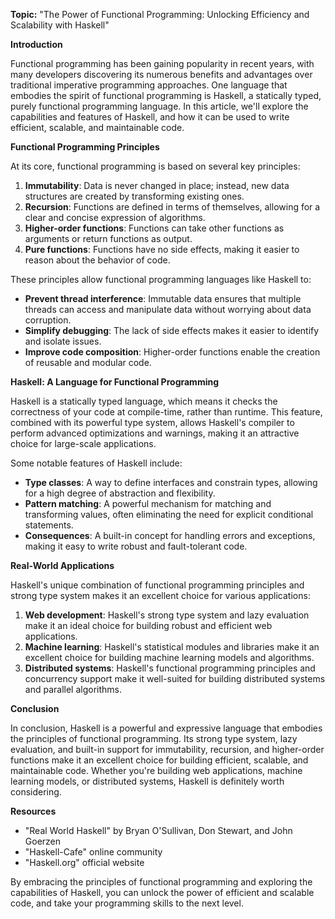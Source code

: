 **Topic:** "The Power of Functional Programming: Unlocking Efficiency and Scalability with Haskell"

**Introduction**

Functional programming has been gaining popularity in recent years, with many developers discovering its numerous benefits and advantages over traditional imperative programming approaches. One language that embodies the spirit of functional programming is Haskell, a statically typed, purely functional programming language. In this article, we'll explore the capabilities and features of Haskell, and how it can be used to write efficient, scalable, and maintainable code.

**Functional Programming Principles**

At its core, functional programming is based on several key principles:

1. **Immutability**: Data is never changed in place; instead, new data structures are created by transforming existing ones.
2. **Recursion**: Functions are defined in terms of themselves, allowing for a clear and concise expression of algorithms.
3. **Higher-order functions**: Functions can take other functions as arguments or return functions as output.
4. **Pure functions**: Functions have no side effects, making it easier to reason about the behavior of code.

These principles allow functional programming languages like Haskell to:

* **Prevent thread interference**: Immutable data ensures that multiple threads can access and manipulate data without worrying about data corruption.
* **Simplify debugging**: The lack of side effects makes it easier to identify and isolate issues.
* **Improve code composition**: Higher-order functions enable the creation of reusable and modular code.

**Haskell: A Language for Functional Programming**

Haskell is a statically typed language, which means it checks the correctness of your code at compile-time, rather than runtime. This feature, combined with its powerful type system, allows Haskell's compiler to perform advanced optimizations and warnings, making it an attractive choice for large-scale applications.

Some notable features of Haskell include:

* **Type classes**: A way to define interfaces and constrain types, allowing for a high degree of abstraction and flexibility.
* **Pattern matching**: A powerful mechanism for matching and transforming values, often eliminating the need for explicit conditional statements.
* **Consequences**: A built-in concept for handling errors and exceptions, making it easy to write robust and fault-tolerant code.

**Real-World Applications**

Haskell's unique combination of functional programming principles and strong type system makes it an excellent choice for various applications:

1. **Web development**: Haskell's strong type system and lazy evaluation make it an ideal choice for building robust and efficient web applications.
2. **Machine learning**: Haskell's statistical modules and libraries make it an excellent choice for building machine learning models and algorithms.
3. **Distributed systems**: Haskell's functional programming principles and concurrency support make it well-suited for building distributed systems and parallel algorithms.

**Conclusion**

In conclusion, Haskell is a powerful and expressive language that embodies the principles of functional programming. Its strong type system, lazy evaluation, and built-in support for immutability, recursion, and higher-order functions make it an excellent choice for building efficient, scalable, and maintainable code. Whether you're building web applications, machine learning models, or distributed systems, Haskell is definitely worth considering.

**Resources**

* "Real World Haskell" by Bryan O'Sullivan, Don Stewart, and John Goerzen
* "Haskell-Cafe" online community
* "Haskell.org" official website

By embracing the principles of functional programming and exploring the capabilities of Haskell, you can unlock the power of efficient and scalable code, and take your programming skills to the next level.